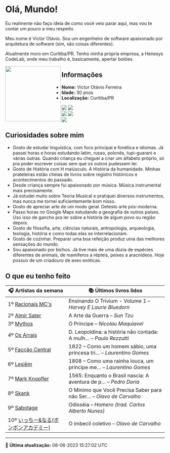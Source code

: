 # Olá, Mundo!

Eu realmente não faço ideia de como você veio parar aqui, mas vou te contar um pouco a meu respeito.

Meu nome é Victor Otávio. Sou um engenheiro de software apaixonado por arquitetura de software (sim, são coisas diferentes).

Atualmente moro em Curitiba/PR. Tenho minha própria empresa, a Henesys CodeLab, onde meu trabalho é, basicamente, apertar botões.

<img align="left" src="https://github.com/vctrtvfrrr/vctrtvfrrr/raw/master/octocat.png" alt="" width="175" />

## Informações

- **Nome:** Victor Otávio Ferreira
- **Idade:** 30 anos
- **Localização:** Curitiba/PR

[![](https://img.shields.io/badge/LinkedIn-victorotavio-blue)](https://www.linkedin.com/in/victorotavio/) [![](https://img.shields.io/badge/Twitter-@vctrtvfrrr-blue)](https://twitter.com/vctrtvfrrr)  
[![](https://img.shields.io/badge/GitHub-vctrtvfrrr-24292e)](https://github.com/vctrtvfrrr) [![](https://img.shields.io/badge/GitLab-vctrtvfrrr-ec5d16)](https://gitlab.com/vctrtvfrrr)  
[![](https://img.shields.io/badge/Email-victor@otavioferreira.com.br-red)](mailto:victor@otavioferreira.com.br)  

## Curiosidades sobre mim

-   Gosto de estudar linguística, com foco principal e fonética e idiomas. Já passei horas e horas estudando latim, russo, polonês, tupi-guarani e várias outras. Quando criança eu cheguei a criar um alfabeto próprio, só pra poder escrever coisas sem que os outros pudessem ler.
-   Gosto de História com H maiúsculo. A História da humanidade. Minhas prateleiras estão cheias de livros sobre registro históricos e acontecimentos do passado.
-   Desde criança sempre fui apaixonado por música. Música instrumental mais precisamente.
-   Já estudei muito sobre Teoria Musical e pratiquei diversos instrumentos, mas nunca me tornei suficientemente bom nisso.
-   Gosto de apreciar arte de um modo geral. Detesto arte pós-moderna.
-   Passo horas no Google Maps estudando a geografia de outros países. Uso isso de gancho pra ler sobre a história de algum povo ou região depois.
-   Gosto de filosofia, arte, ciências naturais, antropologia, arqueologia, teologia, história e como todas elas se interrelacionam.
-   Gosto de cozinhar. Preparar uma boa refeição produz uma das melhores sensações do mundo.
-   Sou apaixonado por bichos. Já tive mais de uma dúzia de espécies diferentes de animais, de mamiferos a répteis, peixes a aracnídeos. Hoje possuo de um criadouro de aves exóticas.


## O que eu tenho feito

|                                                                                             🎧 Artistas da semana                                                                                             |                      📚 Últimos livros lidos                      |
|---------------------------------------------------------------------------------------------------------------------------------------------------------------------------------------------------------------|-------------------------------------------------------------------|
| 1º [Racionais MC's](https://www.last.fm/music/Racionais+MC%27s)                                                                                                                                               | Ensinando O Trivium - Volume 1	–	_Harvey E Laurie Bluedorn_         |
| 2º [Almir Sater](https://www.last.fm/music/Almir+Sater)                                                                                                                                                       | A Arte da Guerra	–	_Sun Tzu_                                        |
| 3º [Mythos](https://www.last.fm/music/Mythos)                                                                                                                                                                 | O Príncipe	–	_Nicolau Maquiavel_                                    |
| 4º [Os Arrais](https://www.last.fm/music/Os+Arrais)                                                                                                                                                           | D. Leopoldina: a história não contada: A mulh…	–	_Paulo Rezzutti_   |
| 5º [Facção Central](https://www.last.fm/music/Fac%C3%A7%C3%A3o+Central)                                                                                                                                       | 1822 – Como um homem sábio, uma princesa tri…	–	_Laurentino Gomes_  |
| 6º [Lesiëm](https://www.last.fm/music/Lesi%C3%ABm)                                                                                                                                                            | 1808 – Como uma rainha louca, um príncipe me…	–	_Laurentino Gomes_  |
| 7º [Mark Knopfler](https://www.last.fm/music/Mark+Knopfler)                                                                                                                                                   | 1565: Enquanto o Brasil nascia: A aventura de p…	–	_Pedro Doria_    |
| 8º [Skank](https://www.last.fm/music/Skank)                                                                                                                                                                   | O Mínimo que Você Precisa Saber para não Ser…	–	_Olavo de Carvalho_ |
| 9º [Sabotage](https://www.last.fm/music/Sabotage)                                                                                                                                                             | Odisséia	–	_Homero (trad. Carlos Alberto Nunes)_                    |
| 10º [いっちー&なる(ボンボンアカデミー)](https://www.last.fm/music/%E3%81%84%E3%81%A3%E3%81%A1%E3%83%BC&%E3%81%AA%E3%82%8B(%E3%83%9C%E3%83%B3%E3%83%9C%E3%83%B3%E3%82%A2%E3%82%AB%E3%83%87%E3%83%9F%E3%83%BC)) | O imbecil coletivo	–	_Olavo de Carvalho_                            |


---

🚀 **Última atualização:** 08-06-2023 15:27:02 UTC